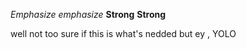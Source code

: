 *Emphasize* _emphasize_
**Strong** __Strong__

well not too sure if this is what's nedded but ey , YOLO 
